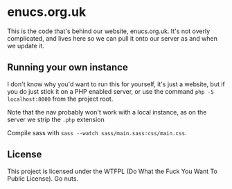 # enucs.org.uk

This is the code that's behind our website, enucs.org.uk. It's not overly complicated, and lives here so we can pull it onto our server as and when we update it.

## Running your own instance

I don't know why you'd want to run this for yourself, it's just a website, but if you do just stick it on a PHP enabled server, or use the command `php -S localhost:8000` from the project root.

Note that the nav probably won't work with a local instance, as on the server we strip the `.php` extension

Compile sass with `sass --watch sass/main.sass:css/main.css`.

## License

This project is licensed under the WTFPL (Do What the Fuck You Want To Public License). Go nuts.

